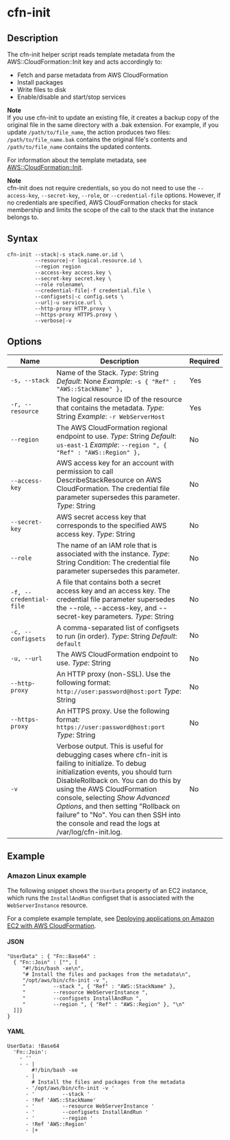 # cfn\-init<a name="cfn-init"></a>

## Description<a name="cfn-init-Description"></a>

The cfn\-init helper script reads template metadata from the AWS::CloudFormation::Init key and acts accordingly to:
+ Fetch and parse metadata from AWS CloudFormation
+ Install packages
+ Write files to disk
+ Enable/disable and start/stop services

**Note**  
If you use cfn\-init to update an existing file, it creates a backup copy of the original file in the same directory with a \.bak extension\. For example, if you update `/path/to/file_name`, the action produces two files: `/path/to/file_name.bak` contains the original file's contents and `/path/to/file_name` contains the updated contents\.

For information about the template metadata, see [AWS::CloudFormation::Init](aws-resource-init.md)\.

**Note**  
cfn\-init does not require credentials, so you do not need to use the `--access-key`, `--secret-key`, `--role`, or `--credential-file` options\. However, if no credentials are specified, AWS CloudFormation checks for stack membership and limits the scope of the call to the stack that the instance belongs to\.

## Syntax<a name="cfn-init-Syntax"></a>

```
cfn-init --stack|-s stack.name.or.id \
         --resource|-r logical.resource.id \
         --region region
         --access-key access.key \
         --secret-key secret.key \
         --role rolename\
         --credential-file|-f credential.file \
         --configsets|-c config.sets \
         --url|-u service.url \
         --http-proxy HTTP.proxy \
         --https-proxy HTTPS.proxy \
         --verbose|-v
```

## Options<a name="cfn-init-options"></a>


| Name | Description | Required | 
| --- | --- | --- | 
|   `-s, --stack`   |  Name of the Stack\. *Type*: String *Default*: None *Example*: `-s { "Ref" : "AWS::StackName" },`  |  Yes  | 
|   `-r, --resource `   |  The logical resource ID of the resource that contains the metadata\. *Type*: String *Example*: `-r WebServerHost`  |  Yes  | 
|   `--region`   |  The AWS CloudFormation regional endpoint to use\. *Type*: String *Default*: `us-east-1` *Example*: `--region ", { "Ref" : "AWS::Region" },`  |  No  | 
|   `--access-key`   |  AWS access key for an account with permission to call DescribeStackResource on AWS CloudFormation\. The credential file parameter supersedes this parameter\. *Type*: String  |  No  | 
|   `--secret-key`   |  AWS secret access key that corresponds to the specified AWS access key\. *Type*: String  |  No  | 
|   `--role`   |  The name of an IAM role that is associated with the instance\. *Type*: String Condition: The credential file parameter supersedes this parameter\.  |  No  | 
|   `-f, --credential-file`   |  A file that contains both a secret access key and an access key\. The credential file parameter supersedes the \-\-role, \-\-access\-key, and \-\-secret\-key parameters\. *Type*: String  |  No  | 
|   `-c, --configsets`   |  A comma\-separated list of configsets to run \(in order\)\. *Type*: String *Default*: `default`  |  No  | 
|   `-u, --url`   |  The AWS CloudFormation endpoint to use\. *Type*: String  |  No  | 
|  `--http-proxy`  |  An HTTP proxy \(non\-SSL\)\. Use the following format: `http://user:password@host:port` *Type*: String  |  No  | 
|  `--https-proxy`  |  An HTTPS proxy\. Use the following format: `https://user:password@host:port` *Type*: String  |  No  | 
|  `-v`  |  Verbose output\. This is useful for debugging cases where cfn\-init is failing to initialize\.   To debug initialization events, you should turn DisableRollback on\. You can do this by using the AWS CloudFormation console, selecting *Show Advanced Options*, and then setting "Rollback on failure" to "No"\. You can then SSH into the console and read the logs at /var/log/cfn\-init\.log\.   |  No  | 

## Example<a name="cfn-init-Examples"></a>

### Amazon Linux example<a name="w7466ab1c33c42c29b9b2"></a>

The following snippet shows the `UserData` property of an EC2 instance, which runs the `InstallAndRun` configset that is associated with the `WebServerInstance` resource\.

For a complete example template, see [Deploying applications on Amazon EC2 with AWS CloudFormation](deploying.applications.md)\.

#### JSON<a name="cfn-init-example.json"></a>

```
"UserData" : { "Fn::Base64" :
  { "Fn::Join" : ["", [
     "#!/bin/bash -xe\n",
     "# Install the files and packages from the metadata\n",
     "/opt/aws/bin/cfn-init -v ",
     "         --stack ", { "Ref" : "AWS::StackName" },
     "         --resource WebServerInstance ",
     "         --configsets InstallAndRun ",
     "         --region ", { "Ref" : "AWS::Region" }, "\n"
  ]]}
}
```

#### YAML<a name="cfn-init-example.yaml"></a>

```
UserData: !Base64 
  'Fn::Join':
    - ''
    - - |
        #!/bin/bash -xe
      - |
        # Install the files and packages from the metadata
      - '/opt/aws/bin/cfn-init -v '
      - '         --stack '
      - !Ref 'AWS::StackName'
      - '         --resource WebServerInstance '
      - '         --configsets InstallAndRun '
      - '         --region '
      - !Ref 'AWS::Region'
      - |+
```
